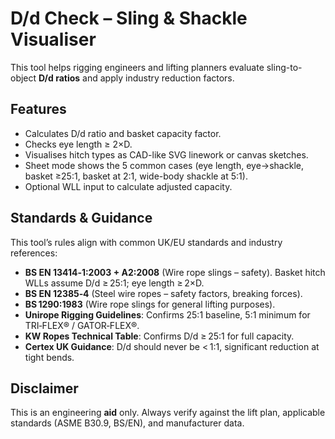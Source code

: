 # D/d Check – Sling & Shackle Visualiser


This tool helps rigging engineers and lifting planners evaluate sling-to-object **D/d ratios** and apply industry reduction factors.


## Features
- Calculates D/d ratio and basket capacity factor.
- Checks eye length ≥ 2×D.
- Visualises hitch types as CAD-like SVG linework or canvas sketches.
- Sheet mode shows the 5 common cases (eye length, eye→shackle, basket ≥25:1, basket at 2:1, wide-body shackle at 5:1).
- Optional WLL input to calculate adjusted capacity.


## Standards & Guidance
This tool’s rules align with common UK/EU standards and industry references:


- **BS EN 13414‑1:2003 + A2:2008** (Wire rope slings – safety). Basket hitch WLLs assume D/d ≥ 25:1; eye length ≥ 2×D.
- **BS EN 12385‑4** (Steel wire ropes – safety factors, breaking forces).
- **BS 1290:1983** (Wire rope slings for general lifting purposes).
- **Unirope Rigging Guidelines**: Confirms 25:1 baseline, 5:1 minimum for TRI‑FLEX® / GATOR‑FLEX®.
- **KW Ropes Technical Table**: Confirms D/d ≥ 25:1 for full capacity.
- **Certex UK Guidance**: D/d should never be < 1:1, significant reduction at tight bends.


## Disclaimer
This is an engineering **aid** only. Always verify against the lift plan, applicable standards (ASME B30.9, BS/EN), and manufacturer data.
